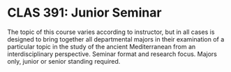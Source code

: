 # CLAS 391: Junior Seminar

The topic of this course varies according to instructor, but in all cases is designed to bring together all departmental majors in their examination of a particular topic in the study of the ancient Mediterranean from an interdisciplinary perspective. Seminar format and research focus. Majors only, junior or senior standing required.